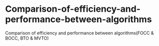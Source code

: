 # Comparison-of-efficiency-and-performance-between-algorithms
Comparison of efficiency and performance between algorithms(FOCC &amp; BOCC, BTO &amp; MVTO)
